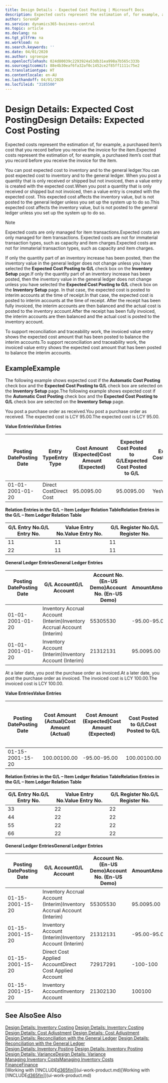 ```yaml
---
title: Design Details - Expected Cost Posting | Microsoft Docs
description: Expected costs represent the estimation of, for example, a purchased item’s cost that you record before you receive the invoice for the item.
author: SorenGP
ms.service: dynamics365-business-central
ms.topic: article
ms.devlang: na
ms.tgt_pltfrm: na
ms.workload: na
ms.search.keywords: ''
ms.date: 04/01/2020
ms.author: sgroespe
ms.openlocfilehash: 024d80039c2293924a53db31ea998a7b565c333b
ms.sourcegitcommit: 88e4b30eaf6fa32af0c1452ce2f85ff1111c75e2
ms.translationtype: HT
ms.contentlocale: en-AU
ms.lasthandoff: 04/01/2020
ms.locfileid: "3185500"
---
```

# <a name="design-details-expected-cost-posting"></a><span data-ttu-id="9212f-103">Design Details: Expected Cost Posting</span><span class="sxs-lookup"><span data-stu-id="9212f-103">Design Details: Expected Cost Posting</span></span>
<span data-ttu-id="9212f-104">Expected costs represent the estimation of, for example, a purchased item’s cost that you record before you receive the invoice for the item.</span><span class="sxs-lookup"><span data-stu-id="9212f-104">Expected costs represent the estimation of, for example, a purchased item’s cost that you record before you receive the invoice for the item.</span></span>  

 <span data-ttu-id="9212f-105">You can post expected cost to inventory and to the general ledger.</span><span class="sxs-lookup"><span data-stu-id="9212f-105">You can post expected cost to inventory and to the general ledger.</span></span> <span data-ttu-id="9212f-106">When you post a quantity that is only received or shipped but not invoiced, then a value entry is created with the expected cost.</span><span class="sxs-lookup"><span data-stu-id="9212f-106">When you post a quantity that is only received or shipped but not invoiced, then a value entry is created with the expected cost.</span></span> <span data-ttu-id="9212f-107">This expected cost affects the inventory value, but is not posted to the general ledger unless you set up the system up to do so.</span><span class="sxs-lookup"><span data-stu-id="9212f-107">This expected cost affects the inventory value, but is not posted to the general ledger unless you set up the system up to do so.</span></span>  

> [!NOTE]  
>  <span data-ttu-id="9212f-108">Expected costs are only managed for item transactions.</span><span class="sxs-lookup"><span data-stu-id="9212f-108">Expected costs are only managed for item transactions.</span></span> <span data-ttu-id="9212f-109">Expected costs are not for immaterial transaction types, such as capacity and item charges.</span><span class="sxs-lookup"><span data-stu-id="9212f-109">Expected costs are not for immaterial transaction types, such as capacity and item charges.</span></span>  

 <span data-ttu-id="9212f-110">If only the quantity part of an inventory increase has been posted, then the inventory value in the general ledger does not change unless you have selected the **Expected Cost Posting to G/L** check box on the **Inventory Setup** page.</span><span class="sxs-lookup"><span data-stu-id="9212f-110">If only the quantity part of an inventory increase has been posted, then the inventory value in the general ledger does not change unless you have selected the **Expected Cost Posting to G/L** check box on the **Inventory Setup** page.</span></span> <span data-ttu-id="9212f-111">In that case, the expected cost is posted to interim accounts at the time of receipt.</span><span class="sxs-lookup"><span data-stu-id="9212f-111">In that case, the expected cost is posted to interim accounts at the time of receipt.</span></span> <span data-ttu-id="9212f-112">After the receipt has been fully invoiced, the interim accounts are then balanced and the actual cost is posted to the inventory account.</span><span class="sxs-lookup"><span data-stu-id="9212f-112">After the receipt has been fully invoiced, the interim accounts are then balanced and the actual cost is posted to the inventory account.</span></span>  

 <span data-ttu-id="9212f-113">To support reconciliation and traceability work, the invoiced value entry shows the expected cost amount that has been posted to balance the interim accounts.</span><span class="sxs-lookup"><span data-stu-id="9212f-113">To support reconciliation and traceability work, the invoiced value entry shows the expected cost amount that has been posted to balance the interim accounts.</span></span>  

## <a name="example"></a><span data-ttu-id="9212f-114">Example</span><span class="sxs-lookup"><span data-stu-id="9212f-114">Example</span></span>  
 <span data-ttu-id="9212f-115">The following example shows expected cost if the **Automatic Cost Posting** check box and the **Expected Cost Posting to G/L** check box are selected on the **Inventory Setup** page.</span><span class="sxs-lookup"><span data-stu-id="9212f-115">The following example shows expected cost if the **Automatic Cost Posting** check box and the **Expected Cost Posting to G/L** check box are selected on the **Inventory Setup** page.</span></span>  

 <span data-ttu-id="9212f-116">You post a purchase order as received.</span><span class="sxs-lookup"><span data-stu-id="9212f-116">You post a purchase order as received.</span></span> <span data-ttu-id="9212f-117">The expected cost is LCY 95.00.</span><span class="sxs-lookup"><span data-stu-id="9212f-117">The expected cost is LCY 95.00.</span></span>  

 <span data-ttu-id="9212f-118">**Value Entries**</span><span class="sxs-lookup"><span data-stu-id="9212f-118">**Value Entries**</span></span>  

|<span data-ttu-id="9212f-119">Posting Date</span><span class="sxs-lookup"><span data-stu-id="9212f-119">Posting Date</span></span>|<span data-ttu-id="9212f-120">Entry Type</span><span class="sxs-lookup"><span data-stu-id="9212f-120">Entry Type</span></span>|<span data-ttu-id="9212f-121">Cost Amount (Expected)</span><span class="sxs-lookup"><span data-stu-id="9212f-121">Cost Amount (Expected)</span></span>|<span data-ttu-id="9212f-122">Expected Cost Posted to G/L</span><span class="sxs-lookup"><span data-stu-id="9212f-122">Expected Cost Posted to G/L</span></span>|<span data-ttu-id="9212f-123">Expected Cost</span><span class="sxs-lookup"><span data-stu-id="9212f-123">Expected Cost</span></span>|<span data-ttu-id="9212f-124">Item Ledger Entry No.</span><span class="sxs-lookup"><span data-stu-id="9212f-124">Item Ledger Entry No.</span></span>|<span data-ttu-id="9212f-125">Entry No.</span><span class="sxs-lookup"><span data-stu-id="9212f-125">Entry No.</span></span>|  
|------------------|----------------|------------------------------|----------------------------------|-------------------|---------------------------|---------------|  
|<span data-ttu-id="9212f-126">01-01-20</span><span class="sxs-lookup"><span data-stu-id="9212f-126">01-01-20</span></span>|<span data-ttu-id="9212f-127">Direct Cost</span><span class="sxs-lookup"><span data-stu-id="9212f-127">Direct Cost</span></span>|<span data-ttu-id="9212f-128">95.00</span><span class="sxs-lookup"><span data-stu-id="9212f-128">95.00</span></span>|<span data-ttu-id="9212f-129">95.00</span><span class="sxs-lookup"><span data-stu-id="9212f-129">95.00</span></span>|<span data-ttu-id="9212f-130">Yes</span><span class="sxs-lookup"><span data-stu-id="9212f-130">Yes</span></span>|<span data-ttu-id="9212f-131">1</span><span class="sxs-lookup"><span data-stu-id="9212f-131">1</span></span>|<span data-ttu-id="9212f-132">1</span><span class="sxs-lookup"><span data-stu-id="9212f-132">1</span></span>|  

 <span data-ttu-id="9212f-133">**Relation Entries in the G/L – Item Ledger Relation Table**</span><span class="sxs-lookup"><span data-stu-id="9212f-133">**Relation Entries in the G/L – Item Ledger Relation Table**</span></span>  

|<span data-ttu-id="9212f-134">G/L Entry No.</span><span class="sxs-lookup"><span data-stu-id="9212f-134">G/L Entry No.</span></span>|<span data-ttu-id="9212f-135">Value Entry No.</span><span class="sxs-lookup"><span data-stu-id="9212f-135">Value Entry No.</span></span>|<span data-ttu-id="9212f-136">G/L Register No.</span><span class="sxs-lookup"><span data-stu-id="9212f-136">G/L Register No.</span></span>|  
|--------------------|---------------------|-----------------------|  
|<span data-ttu-id="9212f-137">1</span><span class="sxs-lookup"><span data-stu-id="9212f-137">1</span></span>|<span data-ttu-id="9212f-138">1</span><span class="sxs-lookup"><span data-stu-id="9212f-138">1</span></span>|<span data-ttu-id="9212f-139">1</span><span class="sxs-lookup"><span data-stu-id="9212f-139">1</span></span>|  
|<span data-ttu-id="9212f-140">2</span><span class="sxs-lookup"><span data-stu-id="9212f-140">2</span></span>|<span data-ttu-id="9212f-141">1</span><span class="sxs-lookup"><span data-stu-id="9212f-141">1</span></span>|<span data-ttu-id="9212f-142">1</span><span class="sxs-lookup"><span data-stu-id="9212f-142">1</span></span>|  

 <span data-ttu-id="9212f-143">**General Ledger Entries**</span><span class="sxs-lookup"><span data-stu-id="9212f-143">**General Ledger Entries**</span></span>  

|<span data-ttu-id="9212f-144">Posting Date</span><span class="sxs-lookup"><span data-stu-id="9212f-144">Posting Date</span></span>|<span data-ttu-id="9212f-145">G/L Account</span><span class="sxs-lookup"><span data-stu-id="9212f-145">G/L Account</span></span>|<span data-ttu-id="9212f-146">Account No. (En-US Demo)</span><span class="sxs-lookup"><span data-stu-id="9212f-146">Account No. (En-US Demo)</span></span>|<span data-ttu-id="9212f-147">Amount</span><span class="sxs-lookup"><span data-stu-id="9212f-147">Amount</span></span>|<span data-ttu-id="9212f-148">Entry No.</span><span class="sxs-lookup"><span data-stu-id="9212f-148">Entry No.</span></span>|  
|------------------|------------------|---------------------------------|------------|---------------|  
|<span data-ttu-id="9212f-149">01-01-20</span><span class="sxs-lookup"><span data-stu-id="9212f-149">01-01-20</span></span>|<span data-ttu-id="9212f-150">Inventory Accrual Account (Interim)</span><span class="sxs-lookup"><span data-stu-id="9212f-150">Inventory Accrual Account (Interim)</span></span>|<span data-ttu-id="9212f-151">5530</span><span class="sxs-lookup"><span data-stu-id="9212f-151">5530</span></span>|<span data-ttu-id="9212f-152">-95.00</span><span class="sxs-lookup"><span data-stu-id="9212f-152">-95.00</span></span>|<span data-ttu-id="9212f-153">2</span><span class="sxs-lookup"><span data-stu-id="9212f-153">2</span></span>|  
|<span data-ttu-id="9212f-154">01-01-20</span><span class="sxs-lookup"><span data-stu-id="9212f-154">01-01-20</span></span>|<span data-ttu-id="9212f-155">Inventory Account (Interim)</span><span class="sxs-lookup"><span data-stu-id="9212f-155">Inventory Account (Interim)</span></span>|<span data-ttu-id="9212f-156">2131</span><span class="sxs-lookup"><span data-stu-id="9212f-156">2131</span></span>|<span data-ttu-id="9212f-157">95.00</span><span class="sxs-lookup"><span data-stu-id="9212f-157">95.00</span></span>|<span data-ttu-id="9212f-158">1</span><span class="sxs-lookup"><span data-stu-id="9212f-158">1</span></span>|  

 <span data-ttu-id="9212f-159">At a later date, you post the purchase order as invoiced.</span><span class="sxs-lookup"><span data-stu-id="9212f-159">At a later date, you post the purchase order as invoiced.</span></span> <span data-ttu-id="9212f-160">The invoiced cost is LCY 100.00.</span><span class="sxs-lookup"><span data-stu-id="9212f-160">The invoiced cost is LCY 100.00.</span></span>  

 <span data-ttu-id="9212f-161">**Value Entries**</span><span class="sxs-lookup"><span data-stu-id="9212f-161">**Value Entries**</span></span>  

|<span data-ttu-id="9212f-162">Posting Date</span><span class="sxs-lookup"><span data-stu-id="9212f-162">Posting Date</span></span>|<span data-ttu-id="9212f-163">Cost Amount (Actual)</span><span class="sxs-lookup"><span data-stu-id="9212f-163">Cost Amount (Actual)</span></span>|<span data-ttu-id="9212f-164">Cost Amount (Expected)</span><span class="sxs-lookup"><span data-stu-id="9212f-164">Cost Amount (Expected)</span></span>|<span data-ttu-id="9212f-165">Cost Posted to G/L</span><span class="sxs-lookup"><span data-stu-id="9212f-165">Cost Posted to G/L</span></span>|<span data-ttu-id="9212f-166">Expected Cost</span><span class="sxs-lookup"><span data-stu-id="9212f-166">Expected Cost</span></span>|<span data-ttu-id="9212f-167">Item Ledger Entry No.</span><span class="sxs-lookup"><span data-stu-id="9212f-167">Item Ledger Entry No.</span></span>|<span data-ttu-id="9212f-168">Entry No.</span><span class="sxs-lookup"><span data-stu-id="9212f-168">Entry No.</span></span>|  
|------------------|----------------------------|------------------------------|-------------------------|-------------------|---------------------------|---------------|  
|<span data-ttu-id="9212f-169">01-15-20</span><span class="sxs-lookup"><span data-stu-id="9212f-169">01-15-20</span></span>|<span data-ttu-id="9212f-170">100.00</span><span class="sxs-lookup"><span data-stu-id="9212f-170">100.00</span></span>|<span data-ttu-id="9212f-171">-95.00</span><span class="sxs-lookup"><span data-stu-id="9212f-171">-95.00</span></span>|<span data-ttu-id="9212f-172">100.00</span><span class="sxs-lookup"><span data-stu-id="9212f-172">100.00</span></span>|<span data-ttu-id="9212f-173">No</span><span class="sxs-lookup"><span data-stu-id="9212f-173">No</span></span>|<span data-ttu-id="9212f-174">1</span><span class="sxs-lookup"><span data-stu-id="9212f-174">1</span></span>|<span data-ttu-id="9212f-175">2</span><span class="sxs-lookup"><span data-stu-id="9212f-175">2</span></span>|  

 <span data-ttu-id="9212f-176">**Relation Entries in the G/L – Item Ledger Relation Table**</span><span class="sxs-lookup"><span data-stu-id="9212f-176">**Relation Entries in the G/L – Item Ledger Relation Table**</span></span>  

|<span data-ttu-id="9212f-177">G/L Entry No.</span><span class="sxs-lookup"><span data-stu-id="9212f-177">G/L Entry No.</span></span>|<span data-ttu-id="9212f-178">Value Entry No.</span><span class="sxs-lookup"><span data-stu-id="9212f-178">Value Entry No.</span></span>|<span data-ttu-id="9212f-179">G/L Register No.</span><span class="sxs-lookup"><span data-stu-id="9212f-179">G/L Register No.</span></span>|  
|--------------------|---------------------|-----------------------|  
|<span data-ttu-id="9212f-180">3</span><span class="sxs-lookup"><span data-stu-id="9212f-180">3</span></span>|<span data-ttu-id="9212f-181">2</span><span class="sxs-lookup"><span data-stu-id="9212f-181">2</span></span>|<span data-ttu-id="9212f-182">2</span><span class="sxs-lookup"><span data-stu-id="9212f-182">2</span></span>|  
|<span data-ttu-id="9212f-183">4</span><span class="sxs-lookup"><span data-stu-id="9212f-183">4</span></span>|<span data-ttu-id="9212f-184">2</span><span class="sxs-lookup"><span data-stu-id="9212f-184">2</span></span>|<span data-ttu-id="9212f-185">2</span><span class="sxs-lookup"><span data-stu-id="9212f-185">2</span></span>|  
|<span data-ttu-id="9212f-186">5</span><span class="sxs-lookup"><span data-stu-id="9212f-186">5</span></span>|<span data-ttu-id="9212f-187">2</span><span class="sxs-lookup"><span data-stu-id="9212f-187">2</span></span>|<span data-ttu-id="9212f-188">2</span><span class="sxs-lookup"><span data-stu-id="9212f-188">2</span></span>|  
|<span data-ttu-id="9212f-189">6</span><span class="sxs-lookup"><span data-stu-id="9212f-189">6</span></span>|<span data-ttu-id="9212f-190">2</span><span class="sxs-lookup"><span data-stu-id="9212f-190">2</span></span>|<span data-ttu-id="9212f-191">2</span><span class="sxs-lookup"><span data-stu-id="9212f-191">2</span></span>|  

 <span data-ttu-id="9212f-192">**General Ledger Entries**</span><span class="sxs-lookup"><span data-stu-id="9212f-192">**General Ledger Entries**</span></span>  

|<span data-ttu-id="9212f-193">Posting Date</span><span class="sxs-lookup"><span data-stu-id="9212f-193">Posting Date</span></span>|<span data-ttu-id="9212f-194">G/L Account</span><span class="sxs-lookup"><span data-stu-id="9212f-194">G/L Account</span></span>|<span data-ttu-id="9212f-195">Account No. (En-US Demo)</span><span class="sxs-lookup"><span data-stu-id="9212f-195">Account No. (En-US Demo)</span></span>|<span data-ttu-id="9212f-196">Amount</span><span class="sxs-lookup"><span data-stu-id="9212f-196">Amount</span></span>|<span data-ttu-id="9212f-197">Entry No.</span><span class="sxs-lookup"><span data-stu-id="9212f-197">Entry No.</span></span>|  
|------------------|------------------|---------------------------------|------------|---------------|  
|<span data-ttu-id="9212f-198">01-15-20</span><span class="sxs-lookup"><span data-stu-id="9212f-198">01-15-20</span></span>|<span data-ttu-id="9212f-199">Inventory Accrual Account (Interim)</span><span class="sxs-lookup"><span data-stu-id="9212f-199">Inventory Accrual Account (Interim)</span></span>|<span data-ttu-id="9212f-200">5530</span><span class="sxs-lookup"><span data-stu-id="9212f-200">5530</span></span>|<span data-ttu-id="9212f-201">95.00</span><span class="sxs-lookup"><span data-stu-id="9212f-201">95.00</span></span>|<span data-ttu-id="9212f-202">4</span><span class="sxs-lookup"><span data-stu-id="9212f-202">4</span></span>|  
|<span data-ttu-id="9212f-203">01-15-20</span><span class="sxs-lookup"><span data-stu-id="9212f-203">01-15-20</span></span>|<span data-ttu-id="9212f-204">Inventory Account (Interim)</span><span class="sxs-lookup"><span data-stu-id="9212f-204">Inventory Account (Interim)</span></span>|<span data-ttu-id="9212f-205">2131</span><span class="sxs-lookup"><span data-stu-id="9212f-205">2131</span></span>|<span data-ttu-id="9212f-206">-95.00</span><span class="sxs-lookup"><span data-stu-id="9212f-206">-95.00</span></span>|<span data-ttu-id="9212f-207">3</span><span class="sxs-lookup"><span data-stu-id="9212f-207">3</span></span>|  
|<span data-ttu-id="9212f-208">01-15-20</span><span class="sxs-lookup"><span data-stu-id="9212f-208">01-15-20</span></span>|<span data-ttu-id="9212f-209">Direct Cost Applied Account</span><span class="sxs-lookup"><span data-stu-id="9212f-209">Direct Cost Applied Account</span></span>|<span data-ttu-id="9212f-210">7291</span><span class="sxs-lookup"><span data-stu-id="9212f-210">7291</span></span>|<span data-ttu-id="9212f-211">-100</span><span class="sxs-lookup"><span data-stu-id="9212f-211">-100</span></span>|<span data-ttu-id="9212f-212">6</span><span class="sxs-lookup"><span data-stu-id="9212f-212">6</span></span>|  
|<span data-ttu-id="9212f-213">01-15-20</span><span class="sxs-lookup"><span data-stu-id="9212f-213">01-15-20</span></span>|<span data-ttu-id="9212f-214">Inventory Account</span><span class="sxs-lookup"><span data-stu-id="9212f-214">Inventory Account</span></span>|<span data-ttu-id="9212f-215">2130</span><span class="sxs-lookup"><span data-stu-id="9212f-215">2130</span></span>|<span data-ttu-id="9212f-216">100</span><span class="sxs-lookup"><span data-stu-id="9212f-216">100</span></span>|<span data-ttu-id="9212f-217">5</span><span class="sxs-lookup"><span data-stu-id="9212f-217">5</span></span>|  

## <a name="see-also"></a><span data-ttu-id="9212f-218">See Also</span><span class="sxs-lookup"><span data-stu-id="9212f-218">See Also</span></span>
 <span data-ttu-id="9212f-219">[Design Details: Inventory Costing](design-details-inventory-costing.md) </span><span class="sxs-lookup"><span data-stu-id="9212f-219">[Design Details: Inventory Costing](design-details-inventory-costing.md) </span></span>  
 <span data-ttu-id="9212f-220">[Design Details: Cost Adjustment](design-details-cost-adjustment.md) </span><span class="sxs-lookup"><span data-stu-id="9212f-220">[Design Details: Cost Adjustment](design-details-cost-adjustment.md) </span></span>  
 <span data-ttu-id="9212f-221">[Design Details: Reconciliation with the General Ledger](design-details-reconciliation-with-the-general-ledger.md) </span><span class="sxs-lookup"><span data-stu-id="9212f-221">[Design Details: Reconciliation with the General Ledger](design-details-reconciliation-with-the-general-ledger.md) </span></span>  
 <span data-ttu-id="9212f-222">[Design Details: Inventory Posting](design-details-inventory-posting.md) </span><span class="sxs-lookup"><span data-stu-id="9212f-222">[Design Details: Inventory Posting](design-details-inventory-posting.md) </span></span>  
 [<span data-ttu-id="9212f-223">Design Details: Variance</span><span class="sxs-lookup"><span data-stu-id="9212f-223">Design Details: Variance</span></span>](design-details-variance.md)  
 [<span data-ttu-id="9212f-224">Managing Inventory Costs</span><span class="sxs-lookup"><span data-stu-id="9212f-224">Managing Inventory Costs</span></span>](finance-manage-inventory-costs.md)  
 [<span data-ttu-id="9212f-225">Finance</span><span class="sxs-lookup"><span data-stu-id="9212f-225">Finance</span></span>](finance.md)  
 <span data-ttu-id="9212f-226">[Working with [!INCLUDE[d365fin](includes/d365fin_md.md)]](ui-work-product.md)</span><span class="sxs-lookup"><span data-stu-id="9212f-226">[Working with [!INCLUDE[d365fin](includes/d365fin_md.md)]](ui-work-product.md)</span></span>
